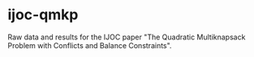 # ijoc-qmkp
Raw data and results for the IJOC paper "The Quadratic Multiknapsack Problem with Conflicts and Balance Constraints".
